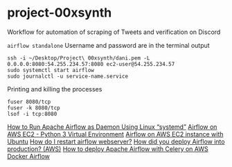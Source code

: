 # project-00xsynth

Workflow for automation of scraping of Tweets and verification on Discord

`airflow standalone`
Username and password are in the terminal output

```
ssh -i ~/Desktop/Project\ 00xsynth/dani.pem -L 0.0.0.0:8080:54.255.234.57:8080 ec2-user@54.255.234.57
sudo systemctl start airflow
sudo journalctl -u service-name.service
```

Printing and killing the processes

```
fuser 8080/tcp
fuser -k 8080/tcp
lsof -i tcp:8080
```

[How to Run Apache Airflow as Daemon Using Linux “systemd”](https://towardsdatascience.com/how-to-run-apache-airflow-as-daemon-using-linux-systemd-63a1d85f9702)
[Airflow on AWS EC2 - Python 3 Virtual Environment](https://medium.com/@itsmeviru/airflow-on-aws-ec2-python-3-virtual-environment-3c85a8b8da0f)
[Airflow on AWS EC2 instance with Ubuntu](https://medium.com/@abraham.pabbathi/airflow-on-aws-ec2-instance-with-ubuntu-aff8d3206171)
[How do I restart airflow webserver?](https://stackoverflow.com/questions/39073443/how-do-i-restart-airflow-webserver)
[How did you deploy Airflow into production? (AWS)](https://www.reddit.com/r/dataengineering/comments/dvyt8c/how_did_you_deploy_airflow_into_production_aws/)
[How to deploy Apache Airflow with Celery on AWS](https://towardsdatascience.com/how-to-deploy-apache-airflow-with-celery-on-aws-ce2518dbf631)
[Docker Airflow](https://github.com/puckel/docker-airflow)
